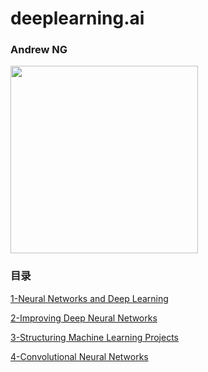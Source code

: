 # deeplearning.ai

### Andrew NG

<img src="https://ws3.sinaimg.cn/large/006tNc79gy1fvqjngndj4j30v30pw0u2.jpg" width=300px>

### 目录

[1-Neural Networks and Deep Learning](https://github.com/zhaoxuyan/deeplearning.ai/tree/master/1-Neural%20Networks%20and%20Deep%20Learning)

[2-Improving Deep Neural Networks](https://github.com/zhaoxuyan/deeplearning.ai/tree/master/2-Improving%20Deep%20Neural%20Networks)

[3-Structuring Machine Learning Projects](https://github.com/zhaoxuyan/deeplearning.ai/tree/master/3-Structuring%20Machine%20Learning%20Projects)

[4-Convolutional Neural Networks](https://github.com/zhaoxuyan/deeplearning.ai/tree/master/4-Convolutional%20Neural%20Networks)

